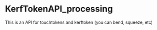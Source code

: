 # KerfTokenAPI_processing
This is an API for touchtokens and kerftoken (you can bend, squeeze, etc)
